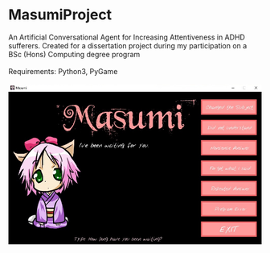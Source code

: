 # MasumiProject
An Artificial Conversational Agent for Increasing Attentiveness in ADHD sufferers. Created for a dissertation project during my participation on a BSc (Hons) Computing degree program<br /><br />
Requirements: Python3, PyGame
<br /><br />
![User Interface](masumiInterface.jpg)

